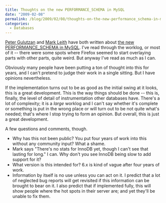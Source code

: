 ```yaml
---
title: Thoughts on the new PERFORMANCE_SCHEMA in MySQL
date: "2009-02-08"
permalink: /blog/2009/02/08/thoughts-on-the-new-performance_schema-in-mysql/
categories:
  - Databases
---
```

[Peter Gulutzan][1] and [Mark Leith][2] have both written about [the new PERFORMANCE_SCHEMA in MySQL][3]. I've read through the worklog, or most of it -- there were some spots where Firefox seemed to start overlaying parts with other parts, quite weird. But anyway I've read as much as I can.

Obviously many people have been putting a ton of thought into this for years, and I can't pretend to judge their work in a single sitting. But I have opinions nevertheless.

If the implementation turns out to be as good as the initial swing at it looks, this is a great development. This is the way things should be done -- this is, finally, the level of detail of instrumentation other databases have. There's a lot of complexity; it is a *large* worklog and I can't say whether it's complete or something is put in the wrong place or will turn out to be not quite what's needed; that's where I stop trying to form an opinion. But overall, this is just a great development.

A few questions and comments, though.

*   Why has this not been public? You put four years of work into this without any community input? What a shame.
*   Mark says "There's no stats for InnoDB yet, though I can't see that lasting for long." I can. Why don't you see InnoDB being slow to add support for it?
*   What version is this intended for? 6.x is kind of vague after four years of work.
*   Information by itself is no use unless you can act on it. I predict that a lot of neglected bug reports will get revisited if this information can be brought to bear on it. I also predict that if implemented fully, this will show people where the hot spots in their server are; and yet they'll be unable to fix them.

 [1]: http://blogs.mysql.com/peterg/2009/02/05/mysql-performance-schema/
 [2]: http://www.markleith.co.uk/?p=112
 [3]: http://forge.mysql.com/worklog/task.php?id=2360
